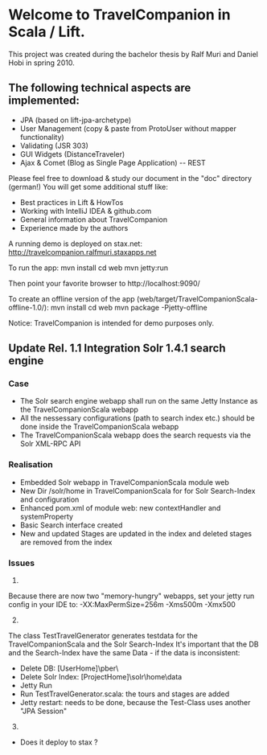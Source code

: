 Welcome to TravelCompanion in Scala / Lift.
========

This project was created during the bachelor thesis by Ralf Muri and Daniel Hobi in spring 2010.

## The following technical aspects are implemented:
- JPA (based on lift-jpa-archetype)
- User Management (copy & paste from ProtoUser without mapper functionality)
- Validating (JSR 303)
- GUI Widgets (DistanceTraveler)
- Ajax & Comet (Blog as Single Page Application)
-- REST

Please feel free to download & study our document in the "doc" directory (german!)
You will get some additional stuff like:
- Best practices in Lift & HowTos
- Working with IntelliJ IDEA & github.com
- General information about TravelCompanion
- Experience made by the authors

A running demo is deployed on stax.net:
http://travelcompanion.ralfmuri.staxapps.net

To run the app:
mvn install
cd web
mvn jetty:run

Then point your favorite browser to http://localhost:9090/

To create an offline version of the app (web/target/TravelCompanionScala-offline-1.0/):
mvn install
cd web
mvn package -Pjetty-offline

Notice: TravelCompanion is intended for demo purposes only.

## Update Rel. 1.1 Integration Solr 1.4.1 search engine

### Case
- The Solr search engine webapp shall run on the same Jetty Instance as the TravelCompanionScala webapp
- All the nessessary configurations (path to search index etc.) should be done inside the TravelCompanionScala webapp
- The TravelCompanionScala webapp does the search requests via the Solr XML-RPC API

### Realisation
- Embedded Solr webapp in TravelCompanionScala module web
- New Dir /solr/home in TravelCompanionScala for for Solr Search-Index and configuration
- Enhanced pom.xml of module web: new contextHandler and systemProperty
- Basic Search interface created
- New and updated Stages are updated in the index and deleted stages are removed from the index

### Issues
1.
Because there are now two "memory-hungry" webapps, set your jetty run config in your IDE to:
-XX:MaxPermSize=256m
-Xms500m -Xmx500

2.
The class TestTravelGenerator generates testdata for the TravelCompanionScala and the Solr Search-Index
It's important that the DB and the Search-Index have the same Data - if the data is inconsistent:
- Delete DB: [UserHome]\pber\
- Delete Solr Index: [ProjectHome]\solr\home\data
- Jetty Run
- Run TestTravelGenerator.scala: the tours and stages are added
- Jetty restart: needs to be done, because the Test-Class uses another "JPA Session"

3.
- Does it deploy to stax ?
